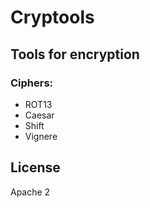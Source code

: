 Cryptools
=

## Tools for encryption
### Ciphers:
* ROT13
* Caesar
* Shift
* Vignere

## License
Apache 2
